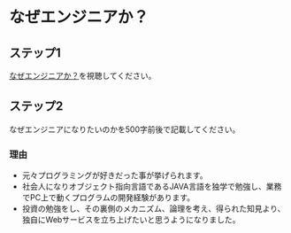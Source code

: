 # なぜエンジニアか？

## ステップ1

[なぜエンジニアか？](https://youtu.be/-aYlGr6W7iA)を視聴してください。

## ステップ2

なぜエンジニアになりたいのかを500字前後で記載してください。

### 理由
- 元々プログラミングが好きだった事が挙げられます。
- 社会人になりオブジェクト指向言語であるJAVA言語を独学で勉強し、業務でPC上で動くプログラムの開発経験があります。
- 投資の勉強をし、その裏側のメカニズム、論理を考え、得られた知見より、独自にWebサービスを立ち上げたいと思うようになりました。
